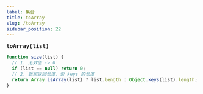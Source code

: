 ```yaml
---
label: 集合
title: toArray
slug: /toArray
sidebar_position: 22
---
```


<big><b>`toArray(list)`</b></big>
&emsp;

```ts
function size(list) {
  // 1. 无效值 -> 0
  if (list == null) return 0;
  // 2. 数组返回长度，否 keys 的长度
  return Array.isArray(list) ? list.length : Object.keys(list).length;
}
```
